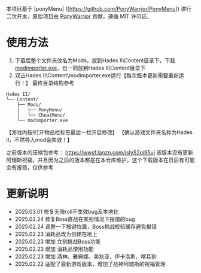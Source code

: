 本项目基于 [ponyMenu] ([https://github.com/PonyWarrior/PonyMenu]) 进行二次开发，原始项目由 [PonyWarrior](https://github.com/PonyWarrior) 贡献，遵循 MIT 许可证。

# 使用方法
1. 下载后整个文件夹改名为Mods，放到Hades II\Content目录下，下载[modimporter.exe](https://github.com/SGG-Modding/sgg-mod-modimporter/releases/latest/download/modimporter-windows.zip)，也一同放到Hades II\Content目录下
2. 双击Hades II\Content\modimporter.exe运行【每次版本更新需要重新运行！】
最终目录结构参考
```
Hades II/
└── Content/
    ├── Mods/
    │   ├── PonyMenu/
    │   └── CheatMenu/
    └── modimporter.exe
```
【游戏内按I打开物品栏标签最后一栏开启修改】
【确认游戏文件夹名称为Hades II，不然导入mod会失效！】

之前版本的压缩包参考： https://wwsf.lanzn.com/islyS2oi95uj
该版本没有更新阿瑞斯祝福，并且因为之后的版本都是在本仓库维护，这个下载版本在日后有可能会有报错，仅供参考

# 更新说明
- 2025.03.01 修复无限roll不生效bug及本地化
- 2025.02.24 修复Boss直战在某些情况下报错的bug
- 2025.02.24 调整一下按键位置，Boss挑战校验缓存避免报错
- 2025.02.23 消耗品改为创建在地上
- 2025.02.23 增加 立刻挑战Boss功能
- 2025.02.23 增加 消耗品使用功能
- 2025.02.23 增加 酒神、雅典娜、美狄亚、伊卡洛斯、喀耳刻
- 2025.02.22 适配了最新游戏版本，增加了战神阿瑞斯的祝福管理 
